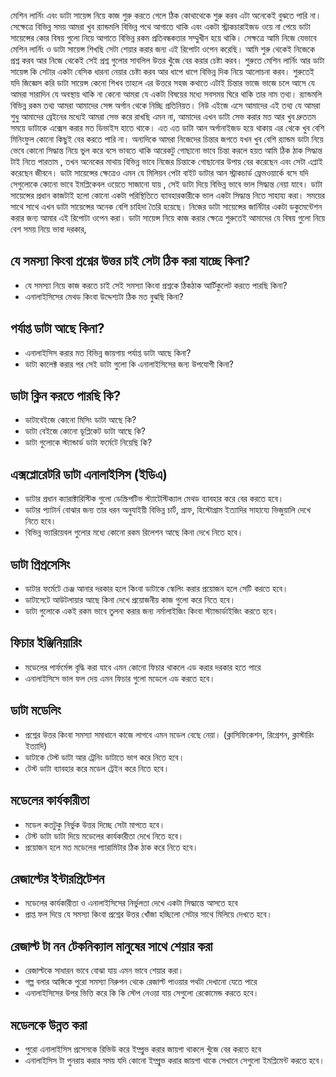 মেশিন লার্নিং এবং ডাটা সায়েন্স নিয়ে কাজ শুরু করতে গেলে ঠিক কোথাথেকে শুরু করব এটা অনেকেই বুঝতে পারি না। সেক্ষেত্রে বিভিন্ন সময় আমরা খুব র‍্যান্ডমলি বিভিন্ন পথে আগাতে থাকি এবং একটা স্ট্রাকচারাইজড ওয়ে না পেয়ে ডাটা সায়েন্সের কোর বিষয় গুলো নিয়ে আগাতে বিভিন্ন রকম প্রতিবন্ধকতার সম্মুখীন হয়ে থাকি। সেক্ষত্রে আমি নিজে যেভাবে মেশিন লার্নিং ও ডাটা সায়েন্স শিখছি সেটা শেয়ার করার জন্য এই রিপোটা ওপেন করেছি। 
আমি শুরু থেকেই নিজেকে প্রশ্ন করব আর নিজে থেকেই সেই প্রশ্ন গুলোর সাবলিল উত্তর খুঁজে বের করার চেষ্টা করব। শুরুতে মেশিন লার্নিং আর ডাটা সায়েন্স কি সেটার একটা বেসিক ধারনা নেয়ার চেষ্টা করব আর ধাপে ধাপে বিভিন্ন দিক নিয়ে আলোচনা করব। 
শুরুতেই যদি জিজ্ঞেস করি ডাটা সায়েন্স কেনো শিখব তাহলে এর উত্তরে সহজ কথাতে এটাই চিন্তার ভাজে ভাজে চলে আসে যে আমরা সারাদিন যে অবস্থায় থাকি না কেনো আমরা যে একটা বিষয়ের মধ্যে সবসময় ঘিরে থাকি তার নাম তথ্য। র‍্যান্ডমলি বিভিন্ন রকম তথ্য আমরা আমাদের সেন্স অর্গান থেকে নিচ্ছি প্রতিনিয়ত। 
নিউ এইজে এসে আমাদের এই তথ্য যে আমরা শুধু আমাদের ব্রেইনের মধ্যেই আমরা সেভ করে রাখছি এমন না, আমাদের এখন ডাটা সেভ করার মত আর খুব দ্রুততম সময়ে ডাটাকে এক্সেস করার মত ডিভাইস হাতে থাকে। এত এত ডাটা আন অর্গানাইজড হয়ে থাকায় এর থেকে খুব বেশি মিনিংফুল কোনো কিছুই বের করতে পারি না। 
অন্যদিকে আমরা নিজেদের চিন্তার জগতে যখন খুব বেশি র‍্যান্ডম ডাটা নিয়ে ভেবে কোনো সিদ্ধান্ত নিয়ে ভুল করে বসে ভাবতে থাকি আরেকটু গোছানো ভাবে চিন্তা করলে হয়ত আমি ঠিক ঠাক সিদ্ধান্ত টাই নিতে পারতাম , তখন অনেকের মাথায় বিভিন্ন ভাবে নিজের চিন্তাকে গোছানোর উপায় বের করেছেন এবং সেটা এপ্লাই করেছেন জীবনে। 
ডাটা সায়েন্সের ক্ষেত্রেও এমন যে মিলিয়ন পেটা বাইট ডাটার আন স্ট্রাকচার্ড ফ্রেমওয়ার্কে বসে যদি সেগুলোকে কোনো ভাবে ইমপ্লিকেবল ওয়েতে সাজানো যায় , সেই ডাটা দিয়ে বিভিন্ন ভাবে ভাল সিদ্ধান্ত নেয়া যাবে। 
ডাটা সায়েন্সের প্রধান কাজটাই হলো কোনো একটা পরিস্থিতিতে ব্যাবহারকারীকে ভাল একটা সিদ্ধান্ত নিতে সাহায্য করা। সময়ের সাথে সাথে এখন ডাটা সায়েন্সের অনেক বেশি চাহিদা তৈরি হয়েছে। নিজের ডাটা সায়েন্সের জার্নিটার একটা ডকুমেন্টেশন করার জন্য আমার এই রিপোটা ওপেন করা। 
ডাটা সায়েন্স নিয়ে কাজ করার ক্ষেত্রে শুরুতেই আমাদের যে বিষয় গুলো নিয়ে বেশ সময় নিয়ে ভাবা দরকার, 


## যে সমস্যা কিংবা প্রশ্নের উত্তর চাই সেটা ঠিক করা যাচ্ছে কিনা?
   - যে সমস্যা নিয়ে কাজ করতে চাই সেই সমস্যা কিংবা প্রশ্নকে ঠিকঠাক আর্টিকুলেট করতে পারছি কিনা?
   - এনালাইসিসের মেথড কিংবা উদ্দেশ্যটা ঠিক মত বুঝছি কিনা? 


## পর্যাপ্ত ডাটা আছে কিনা?
   - এনালাইসিস করার মত বিভিন্ন জায়গায় পর্যাপ্ত ডাটা আছে কিনা?
   - ডাটা কালেক্ট করার পর সেই ডাটা গুলো কি এনালাইসিসের জন্য উপযোগী কিনা? 


## ডাটা ক্লিন করতে পারছি কি?
   - ডাটাবেইজে কোনো মিসিং ডাটা আছে কি?
   - ডাটা বেইজে কোনো ডূপ্লিকেট ডাটা আছে কি?
   - ডাটা গুলোকে স্ট্যান্ডার্ড ডাটা ফর্মেটে নিয়েছি কি?

##  এক্সপ্লোরেটরি ডাটা এনালাইসিস (ইডিএ)
   - ডাটার প্রধান ক্যারাক্টারিস্টিক গুলো ডেস্ক্রিপটিভ স্ট্যাটেস্টিক্যাল মেথড ব্যাবহার করে বের করতে হবে।
   - ডাটার প্যাটার্ন বোঝার জন্য তার ধরন অনুযাইয়ী বিভিন্ন চার্ট, গ্রাফ, হিস্টোগ্রাম ইত্যাদির সাহায্যে ভিজুয়ালি দেখে নিতে হবে।
   - বিভিন্ন ভ্যারিয়েবল গুলোর মধ্যে কোনো রকম রিলেশন আছে কিনা দেখে নিতে হবে।


## ডাটা প্রিপ্রসেসিং
   - ডাটার ফর্মেটে চেঞ্জ আনার দরকার হলে কিংবা ডাটাকে স্কেলিং করার প্রয়োজন হলে সেটি করতে হবে।
   - ডাটাসেটে আউটলায়ার আছে কিনা দেখে প্রয়োজনীয় কাজ গুলো করে নিতে হবে।
   - ডাটা গুলোকে একই রকম ভাবে তুলনা করার জন্য নর্মালাইজিং কিংবা স্ট্যান্ডার্ডাইজিং করতে হবে। 


## ফিচার ইঞ্জিনিয়ারিং
   - মডেলের পার্ফর্মেন্স বৃদ্ধি করা যাবে এমন কোনো ফিচার থাকলে এড করার দরকার হতে পারে
   - এনালাইসিসে ভাল ফল দেয় এমন ফিচার গুলো মডেলে এড করতে হবে। 


## ডাটা মডেলিং 

   - প্রশ্নের উত্তর কিংবা সমস্যা সমাধানে কাজে লাগবে এমন মডেল বেছে নেয়া। (ক্লাসিফিকেশন, রিগ্রেশন, ক্লাস্টারিং ইত্যাদি)
   - ডাটাকে টেস্ট ডাটা আর ট্রেনিং ডাটাতে ভাগ করে নিতে হবে।
   - টেস্ট ডাটা ব্যাবহার করে মডেল ট্রেইন করে নিতে হবে।
     


## মডেলের কার্যকারীতা 
   - মডেল কতটুকু নির্ভুক উত্তর দিচ্ছে সেটা মাপতে হবে। 
   - টেস্ট ডাটা ডাটা দিয়ে মডেলের কার্যকারীতা দেখে নিতে হবে।
   - প্রয়োজন হলে মত মডেলের প্যারামিটার ঠিক ঠাক করে নিতে হবে।


## রেজাল্টের ইন্টারপ্রিটেশন
   - মডেলের কার্যকারীতা ও এনালাইসিসের নির্ভুলতা দেখে একটা সিদ্ধান্তে আসতে হবে
   - প্রাপ্ত ফল দিয়ে যে সমস্যা কিংবা প্রশ্নের উত্তর খোঁজা হচ্ছিলো সেটার সাথে মিলিয়ে দেখতে হবে।  


## রেজাল্ট টা নন টেকনিক্যাল মানুষের সাথে শেয়ার করা
   - রেজাল্টকে সাধারন ভাবে বোঝা যায় এমন ভাবে শেয়ার করা।
   - গল্প বলার আঙ্গিকে পুরো সমস্যা নিরুপন থেকে রেজাল্ট পাওয়ার পথটা দেখানো যেতে পারে
   - এনালাইসিসের উপর ভিত্তি করে কি কি স্টেপ নেওয়া যায় সেগুলো রেকোমেন্ড করতে হবে। 
    


## মডেলকে উন্নত করা
   - পুরো এনালাইসিস প্রসেসকে রিভিউ করে ইম্প্রুভ করার জায়গা থাকলে খুঁজে বের করতে হবে
   - এনালাইসিস টা পুনরায় করার সময় যদি কোনো ইম্প্রুভ করার জায়গা থাকে সেখানে সেগুলো ইমপ্লিমেন্ট করতে হবে। 
